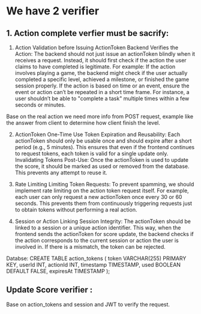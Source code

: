 # We have 2 verifier
## 1. Action complete verfier must be sacrify: 
1. Action Validation before Issuing ActionToken
Backend Verifies the Action: The backend should not just issue an actionToken blindly when it receives a request. Instead, it should first check if the action the user claims to have completed is legitimate. For example:
If the action involves playing a game, the backend might check if the user actually completed a specific level, achieved a milestone, or finished the game session properly.
If the action is based on time or an event, ensure the event or action can’t be repeated in a short time frame. For instance, a user shouldn’t be able to "complete a task" multiple times within a few seconds or minutes.

Base on the real action we need more info from POST request, example like the answer from client to determine how client finish the level.

2. ActionToken One-Time Use
Token Expiration and Reusability: Each actionToken should only be usable once and should expire after a short period (e.g., 5 minutes). This ensures that even if the frontend continues to request tokens, each token is valid for a single update only.
Invalidating Tokens Post-Use: Once the actionToken is used to update the score, it should be marked as used or removed from the database. This prevents any attempt to reuse it.

3. Rate Limiting
Limiting Token Requests: To prevent spamming, we should implement rate limiting on the action token request itself. For example, each user can only request a new actionToken once every 30 or 60 seconds. This prevents them from continuously triggering requests just to obtain tokens without performing a real action.

4. Session or Action Linking
Session Integrity: The actionToken should be linked to a session or a unique action identifier. This way, when the frontend sends the actionToken for score update, the backend checks if the action corresponds to the current session or action the user is involved in. If there is a mismatch, the token can be rejected.


Databse: 
CREATE TABLE action_tokens (
  token VARCHAR(255) PRIMARY KEY,
  userId INT,
  actionId INT,
  timestamp TIMESTAMP,
  used BOOLEAN DEFAULT FALSE,
  expiresAt TIMESTAMP
);

## Update Score verifier :
Base on action_tokens and session and JWT to verify the request.